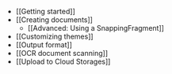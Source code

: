 * [[Getting started]]
* [[Creating documents]]
    * [[Advanced: Using a SnappingFragment]]
* [[Customizing themes]]
* [[Output format]]
* [[OCR document scanning]]
* [[Upload to Cloud Storages]]
